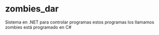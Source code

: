 # zombies_dar
Sistema en .NET para controlar programas
estos programas los llamamos zombies
está programado en C#
